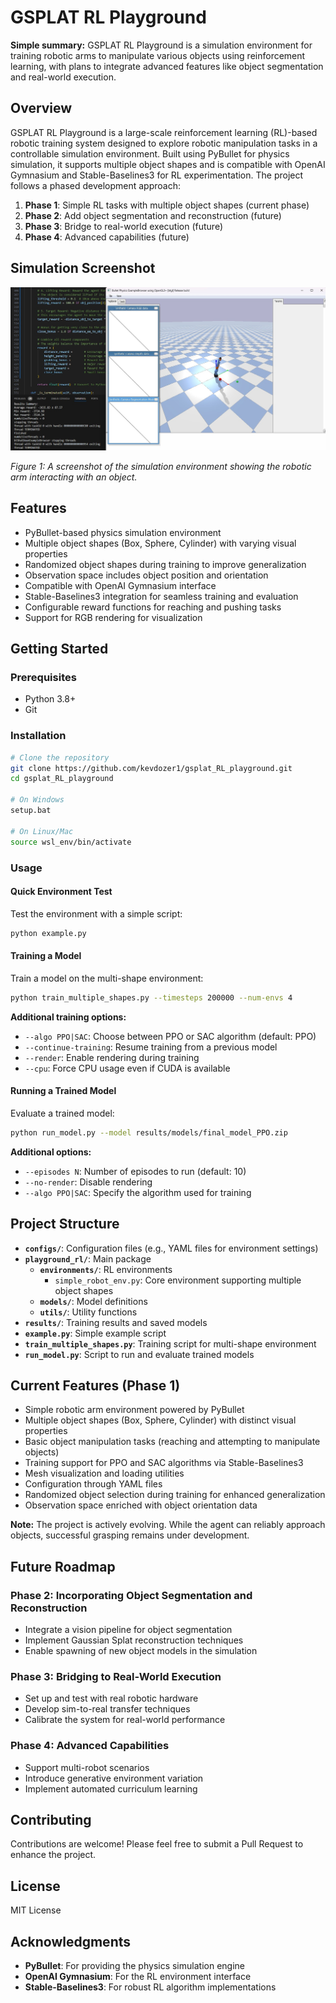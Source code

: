 # GSPLAT RL Playground

**Simple summary:** GSPLAT RL Playground is a simulation environment for training robotic arms to manipulate various objects using reinforcement learning, with plans to integrate advanced features like object segmentation and real-world execution.

## Overview

GSPLAT RL Playground is a large-scale reinforcement learning (RL)-based robotic training system designed to explore robotic manipulation tasks in a controllable simulation environment. Built using PyBullet for physics simulation, it supports multiple object shapes and is compatible with OpenAI Gymnasium and Stable-Baselines3 for RL experimentation. The project follows a phased development approach:

1. **Phase 1**: Simple RL tasks with multiple object shapes (current phase)
2. **Phase 2**: Add object segmentation and reconstruction (future)
3. **Phase 3**: Bridge to real-world execution (future)
4. **Phase 4**: Advanced capabilities (future)

## Simulation Screenshot

![Simulation Screenshot](rl_playground_initial.jpg)

*Figure 1: A screenshot of the simulation environment showing the robotic arm interacting with an object.*

## Features

- PyBullet-based physics simulation environment
- Multiple object shapes (Box, Sphere, Cylinder) with varying visual properties
- Randomized object shapes during training to improve generalization
- Observation space includes object position and orientation
- Compatible with OpenAI Gymnasium interface
- Stable-Baselines3 integration for seamless training and evaluation
- Configurable reward functions for reaching and pushing tasks
- Support for RGB rendering for visualization

## Getting Started

### Prerequisites

- Python 3.8+
- Git

### Installation

```bash
# Clone the repository
git clone https://github.com/kevdozer1/gsplat_RL_playground.git
cd gsplat_RL_playground

# On Windows
setup.bat

# On Linux/Mac
source wsl_env/bin/activate
```

### Usage

#### Quick Environment Test

Test the environment with a simple script:

```bash
python example.py
```

#### Training a Model

Train a model on the multi-shape environment:

```bash
python train_multiple_shapes.py --timesteps 200000 --num-envs 4
```

**Additional training options:**
- `--algo PPO|SAC`: Choose between PPO or SAC algorithm (default: PPO)
- `--continue-training`: Resume training from a previous model
- `--render`: Enable rendering during training
- `--cpu`: Force CPU usage even if CUDA is available

#### Running a Trained Model

Evaluate a trained model:

```bash
python run_model.py --model results/models/final_model_PPO.zip
```

**Additional options:**
- `--episodes N`: Number of episodes to run (default: 10)
- `--no-render`: Disable rendering
- `--algo PPO|SAC`: Specify the algorithm used for training

## Project Structure

- **`configs/`**: Configuration files (e.g., YAML files for environment settings)
- **`playground_rl/`**: Main package
  - **`environments/`**: RL environments
    - `simple_robot_env.py`: Core environment supporting multiple object shapes
  - **`models/`**: Model definitions
  - **`utils/`**: Utility functions
- **`results/`**: Training results and saved models
- **`example.py`**: Simple example script
- **`train_multiple_shapes.py`**: Training script for multi-shape environment
- **`run_model.py`**: Script to run and evaluate trained models

## Current Features (Phase 1)

- Simple robotic arm environment powered by PyBullet
- Multiple object shapes (Box, Sphere, Cylinder) with distinct visual properties
- Basic object manipulation tasks (reaching and attempting to manipulate objects)
- Training support for PPO and SAC algorithms via Stable-Baselines3
- Mesh visualization and loading utilities
- Configuration through YAML files
- Randomized object selection during training for enhanced generalization
- Observation space enriched with object orientation data

**Note:** The project is actively evolving. While the agent can reliably approach objects, successful grasping remains under development.

## Future Roadmap

### Phase 2: Incorporating Object Segmentation and Reconstruction
- Integrate a vision pipeline for object segmentation
- Implement Gaussian Splat reconstruction techniques
- Enable spawning of new object models in the simulation

### Phase 3: Bridging to Real-World Execution
- Set up and test with real robotic hardware
- Develop sim-to-real transfer techniques
- Calibrate the system for real-world performance

### Phase 4: Advanced Capabilities
- Support multi-robot scenarios
- Introduce generative environment variation
- Implement automated curriculum learning

## Contributing

Contributions are welcome! Please feel free to submit a Pull Request to enhance the project.

## License

MIT License

## Acknowledgments

- **PyBullet**: For providing the physics simulation engine
- **OpenAI Gymnasium**: For the RL environment interface
- **Stable-Baselines3**: For robust RL algorithm implementations
